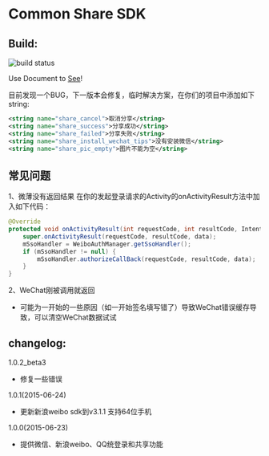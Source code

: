 # Common Share SDK
## Build:
![build status](https://travis-ci.org/henjue/sharesdk.svg?branch=1.0.3_beta1)

Use Document to [See](http://www.j99.so/2015/06/24/Android-Share-Sdk-%E4%BD%BF%E7%94%A8%E6%95%99%E7%A8%8B/)!

目前发现一个BUG，下一版本会修复，临时解决方案，在你们的项目中添加如下string:
```xml
<string name="share_cancel">取消分享</string>
<string name="share_success">分享成功</string>
<string name="share_failed">分享失败</string>
<string name="share_install_wechat_tips">没有安装微信</string>
<string name="share_pic_empty">图片不能为空</string>
```

## 常见问题
1、微薄没有返回结果
在你的发起登录请求的Activity的onActivityResult方法中加入如下代码：
```java
@Override
protected void onActivityResult(int requestCode, int resultCode, Intent data) {
    super.onActivityResult(requestCode, resultCode, data);  
    mSsoHandler = WeiboAuthManager.getSsoHandler();  
    if (mSsoHandler != null) {
        mSsoHandler.authorizeCallBack(requestCode, resultCode, data);  
    }
}
```
2、WeChat刚被调用就返回
* 可能为一开始的一些原因（如一开始签名填写错了）导致WeChat错误缓存导致，可以清空WeChat数据试试


## changelog:
1.0.2_beta3
* 修复一些错误

1.0.1(2015-06-24)
* 更新新浪weibo sdk到v3.1.1 支持64位手机

1.0.0(2015-06-23)
* 提供微信、新浪weibo、QQ统登录和共享功能
